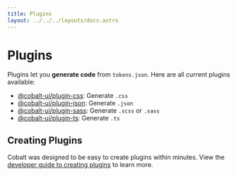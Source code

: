 ```yaml
---
title: Plugins
layout: ../../../layouts/docs.astro
---
```


# Plugins

Plugins let you **generate code** from `tokens.json`. Here are all current plugins available:

- [@cobalt-ui/plugin-css](/docs/plugins/css): Generate `.css`
- [@cobalt-ui/plugin-json](/docs/plugins/json): Generate `.json`
- [@cobalt-ui/plugin-sass](/docs/plugins/sass): Generate `.scss` or `.sass`
- [@cobalt-ui/plugin-ts](/docs/plugins/ts): Generate `.ts`

## Creating Plugins

Cobalt was designed to be easy to create plugins within minutes. View the [developer guide to creating plugins](/docs/guides/plugins) to learn more.
